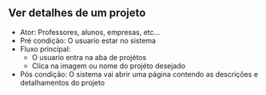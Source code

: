 ## Ver detalhes de um projeto
* Ator: Professores, alunos, empresas, etc...
* Pré condição: O usuario estar no sistema
* Fluxo principal:
  - O usuario entra na aba de projétos
  - Clica na imagem ou nome do projéto desejado
* Pós condição: O sistema vai abrir uma página contendo as descrições e detalhamentos do projeto

